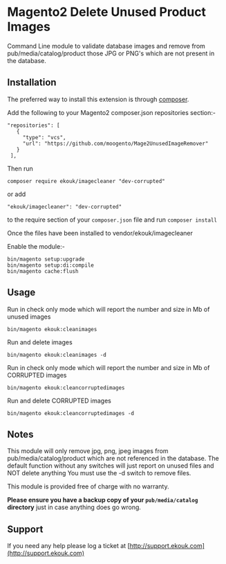 
Magento2 Delete Unused Product Images
=============================
Command Line module to validate database images and remove from pub/media/catalog/product those JPG or PNG's which are not present in the database.

Installation
------------

The preferred way to install this extension is through [composer](http://getcomposer.org/download/).

Add the following to your Magento2 composer.json repositories section:-

```
"repositories": [
   {
     "type": "vcs",
     "url": "https://github.com/moogento/Mage2UnusedImageRemover"
   }
 ],
```
Then run
```
composer require ekouk/imagecleaner "dev-corrupted"
```

or add

```
"ekouk/imagecleaner": "dev-corrupted"
```

to the require section of your `composer.json` file and run ``composer install``

Once the files have been installed to vendor/ekouk/imagecleaner

Enable the module:-

```
bin/magento setup:upgrade
bin/magento setup:di:compile
bin/magento cache:flush
```

Usage
-----

Run in check only mode which will report the number and size in Mb of unused images
```
bin/magento ekouk:cleanimages
```

Run and delete images
```
bin/magento ekouk:cleanimages -d
```

Run in check only mode which will report the number and size in Mb of CORRUPTED images
```
bin/magento ekouk:cleancorruptedimages
```

Run and delete CORRUPTED images
```
bin/magento ekouk:cleancorruptedimages -d
```

Notes
-----

This module will only remove jpg, png, jpeg images from pub/media/catalog/product which are not referenced in the database.
The default function without any switches will just report on unused files and NOT delete anything
You must use the -d switch to remove files.

This module is provided free of charge with no warranty. 

<strong>Please ensure you have a backup copy of your ```pub/media/catalog``` directory</strong>  just in case anything does go wrong.


Support
-----

If you need any help please log a ticket at [http://support.ekouk.com](http://support.ekouk.com)

